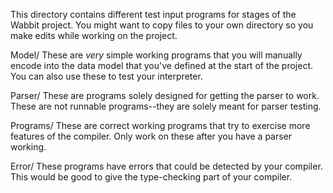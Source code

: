 This directory contains different test input programs for stages 
of the Wabbit project.  You might want to copy files to your own
directory so you make edits while working on the project.

Model/
    These are *very* simple working programs that you will manually encode
    into the data model that you've defined at the start of the
    project.  You can also use these to test your interpreter.

Parser/
    These are programs solely designed for getting the parser to work.
    These are not runnable programs--they are solely meant for parser
    testing.

Programs/
    These are correct working programs that try to exercise more
    features of the compiler.  Only work on these after you have a
    parser working.

Error/
    These programs have errors that could be detected by your compiler.
    This would be good to give the type-checking part of your compiler.
